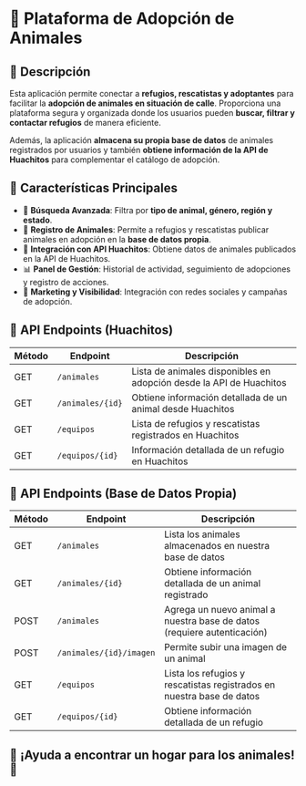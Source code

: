 # 🐾 Plataforma de Adopción de Animales

## 📌 Descripción
Esta aplicación permite conectar a **refugios, rescatistas y adoptantes** para facilitar la **adopción de animales en situación de calle**. Proporciona una plataforma segura y organizada donde los usuarios pueden **buscar, filtrar y contactar refugios** de manera eficiente.

Además, la aplicación **almacena su propia base de datos** de animales registrados por usuarios y también **obtiene información de la API de Huachitos** para complementar el catálogo de adopción.

## 🚀 Características Principales
* 📍 **Búsqueda Avanzada**: Filtra por **tipo de animal, género, región y estado**.
* 🏡 **Registro de Animales**: Permite a refugios y rescatistas publicar animales en adopción en la **base de datos propia**.
* 🔄 **Integración con API Huachitos**: Obtiene datos de animales publicados en la API de Huachitos.
* 📊 **Panel de Gestión**: Historial de actividad, seguimiento de adopciones y registro de acciones.
* 📢 **Marketing y Visibilidad**: Integración con redes sociales y campañas de adopción.

## 📡 API Endpoints (Huachitos)
| Método | Endpoint | Descripción |
|--------|----------|-------------|
| GET | `/animales` | Lista de animales disponibles en adopción desde la API de Huachitos |
| GET | `/animales/{id}` | Obtiene información detallada de un animal desde Huachitos |
| GET | `/equipos` | Lista de refugios y rescatistas registrados en Huachitos |
| GET | `/equipos/{id}` | Información detallada de un refugio en Huachitos |

## 📡 API Endpoints (Base de Datos Propia)
| Método | Endpoint | Descripción |
|--------|----------|-------------|
| GET | `/animales` | Lista los animales almacenados en nuestra base de datos |
| GET | `/animales/{id}` | Obtiene información detallada de un animal registrado |
| POST | `/animales` | Agrega un nuevo animal a nuestra base de datos (requiere autenticación) |
| POST | `/animales/{id}/imagen` | Permite subir una imagen de un animal |
| GET | `/equipos` | Lista los refugios y rescatistas registrados en nuestra base de datos |
| GET | `/equipos/{id}` | Obtiene información detallada de un refugio |

## 🐶 ¡Ayuda a encontrar un hogar para los animales! 🐾
